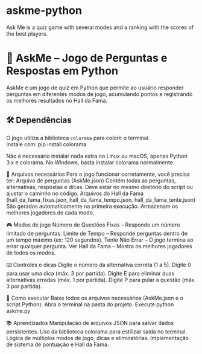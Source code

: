 # askme-python
Ask Me is a quiz game with several modes and a ranking with the scores of the best players.
# 🎲 AskMe – Jogo de Perguntas e Respostas em Python

AskMe é um jogo de quiz em Python que permite ao usuário responder perguntas em diferentes modos de jogo, acumulando pontos e registrando os melhores resultados no Hall da Fama.


## 🛠 Dependências

O jogo utiliza a biblioteca `colorama` para colorir o terminal.  
Instale com:
pip install colorama

Não é necessário instalar nada extra no Linux ou macOS, apenas Python 3.x e colorama.
No Windows, basta instalar colorama normalmente.

📂 Arquivos necessários
Para o jogo funcionar corretamente, você precisa ter:
Arquivo de perguntas (AskMe.json)
Contém todas as perguntas, alternativas, respostas e dicas.
Deve estar no mesmo diretório do script ou ajustar o caminho no código.
Arquivos do Hall da Fama (hall_da_fama_fixas.json, hall_da_fama_tempo.json, hall_da_fama_tente.json)
São gerados automaticamente na primeira execução.
Armazenam os melhores jogadores de cada modo.

🎮 Modos de jogo
Número de Questões Fixas – Responde um número limitado de perguntas.
Limite de Tempo – Responde perguntas dentro de um tempo máximo (ex: 120 segundos).
Tente Não Errar – O jogo termina ao errar qualquer pergunta.
Ver Hall da Fama – Mostra os melhores jogadores de todos os modos.

⌨️ Controles e dicas
Digite o número da alternativa correta (1 a 5).
Digite 0 para usar uma dica (máx. 3 por partida).
Digite E para eliminar duas alternativas erradas (máx. 1 por partida).
Digite P para pular a questão (máx. 3 por partida).

🚀 Como executar
Baixe todos os arquivos necessários (AskMe.json e o script Python).
Abra o terminal na pasta do projeto.
Execute:python askme.py

📚 Aprendizados
Manipulação de arquivos JSON para salvar dados persistentes.
Uso da biblioteca colorama para estilizar saída no terminal.
Lógica de múltiplos modos de jogo, dicas e eliminatórias.
Implementação de sistema de pontuação e Hall da Fama.
